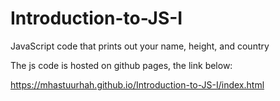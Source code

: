 # Introduction-to-JS-I
JavaScript code that prints out your name, height, and country

The js code is hosted on github pages, the link below:

https://mhastuurhah.github.io/Introduction-to-JS-I/index.html
